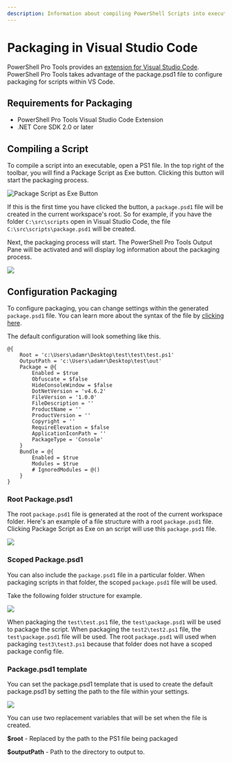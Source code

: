 ```yaml
---
description: Information about compiling PowerShell Scripts into executables with VS Code.
---
```


# Packaging in Visual Studio Code

PowerShell Pro Tools provides an [extension for Visual Studio Code](https://marketplace.visualstudio.com/items?itemName=ironmansoftware.powershellprotools). PowerShell Pro Tools takes advantage of the package.psd1 file to configure packaging for scripts within VS Code.&#x20;

## Requirements for Packaging

* PowerShell Pro Tools Visual Studio Code Extension
* .NET Core SDK 2.0 or later

## Compiling a Script&#x20;

To compile a script into an executable, open a PS1 file. In the top right of the toolbar, you will find a Package Script as Exe button. Clicking this button will start the packaging process.&#x20;

![Package Script as Exe Button](<../../.gitbook/assets/image (44).png>)



If this is the first time you have clicked the button, a `package.psd1` file will be created in the current workspace's root. So for example, if you have the folder `C:\src\scripts` open in Visual Studio Code, the file `C:\src\scripts\package.psd1` will be created.

Next, the packaging process will start. The PowerShell Pro Tools Output Pane will be activated and will display log information about the packaging process.

![](<../../.gitbook/assets/image (43).png>)

## Configuration Packaging

To configure packaging, you can change settings within the generated `package.psd1` file. You can learn more about the syntax of the file by [clicking here](../packaging/package.psd1.md).

The default configuration will look something like this.&#x20;

```
@{
    Root = 'c:\Users\adamr\Desktop\test\test\test.ps1'
    OutputPath = 'c:\Users\adamr\Desktop\test\out'
    Package = @{
        Enabled = $true
        Obfuscate = $false
        HideConsoleWindow = $false
        DotNetVersion = 'v4.6.2'
        FileVersion = '1.0.0'
        FileDescription = ''
        ProductName = ''
        ProductVersion = ''
        Copyright = ''
        RequireElevation = $false
        ApplicationIconPath = ''
        PackageType = 'Console'
    }
    Bundle = @{
        Enabled = $true
        Modules = $true
        # IgnoredModules = @()
    }
}
```

### Root Package.psd1

The root `package.psd1` file is generated at the root of the current workspace folder. Here's an example of a file structure with a root `package.psd1` file. Clicking Package Script as Exe on an script will use this `package.psd1` file.

![](<../../.gitbook/assets/image (42).png>)

### Scoped Package.psd1&#x20;

You can also include the `package.psd1` file in a particular folder. When packaging scripts in that folder, the scoped `package.psd1` file will be used.&#x20;

Take the following folder structure for example.&#x20;

![](<../../.gitbook/assets/image (40).png>)

When packaging the `test\test.ps1` file, the `test\package.psd1` will be used to package the script. When packaging the `test2\test2.ps1` file, the `test\package.psd1` file will be used. The root `package.psd1` will used when packaging `test3\test3.ps1` because that folder does not have a scoped package config file.&#x20;

### Package.psd1 template

You can set the package.psd1 template that is used to create the default package.psd1 by setting the path to the file within your settings.&#x20;

![](<../../.gitbook/assets/image (22).png>)

You can use two replacement variables that will be set when the file is created.&#x20;

**$root** - Replaced by the path to the PS1 file being packaged&#x20;

**$outputPath** - Path to the directory to output to.&#x20;

